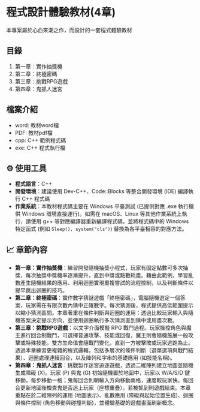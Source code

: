 # 程式設計體驗教材(4章)
本專案屬於心血來潮之作，而設計的一套程式體驗教材

## 目錄
1. 第一章：實作抽獎機  
2. 第二章：終極密碼  
3. 第三章：挑戰RPG遊戲  
4. 第四章：鬼抓人迷宮  

## 檔案介紹
- word: 教材word檔  
- PDF: 教材pdf檔  
- cpp: C++ 範例程式碼  
- exe: C++ 程式執行檔  

## ⚙️ 使用工具
- **程式語言**：C++  
- **開發環境**：建議使用 Dev-C++、Code::Blocks 等整合開發環境 (IDE) 編譯執行 C++ 程式碼  
- **作業系統**：本教材程式碼主要在 Windows 平臺測試 (已提供對應 .exe 執行檔供 Windows 環境直接運行)。如需在 macOS、Linux 等其他作業系統上執行，請使用 g++ 等對應編譯器重新編譯程式碼，並將程式碼中的 Windows 特定函式 (例如 `Sleep()`、`system("cls")`) 替換為各平臺相容的對應方法。

## 📈 章節內容
- **第一章：實作抽獎機**：練習開發隨機抽獎小程式，玩家有固定點數可多次抽獎，每次抽獎中獎機率逐漸提升，直到中獎或點數耗盡。藉由此範例，學習亂數產生隨機結果的應用、利用迴圈實現重複嘗試的流程控制，以及判斷條件以提早跳出迴圈的技巧。  
- **第二章：終極密碼**：實作數字猜謎遊戲「終極密碼」，電腦隨機選定一個答案，玩家需在有限次數內猜中正確數字。每次猜測後，程式提供高低範圍提示以縮小猜測區間。本章著重在條件判斷與迴圈的運用：透過比較玩家輸入與隨機答案決定提示方向，並使用迴圈執行多次猜測直到猜中或用盡次數。  
- **第三章：挑戰RPG遊戲**：以文字介面模擬 RPG 戰鬥過程。玩家操控角色與魔王進行回合制戰鬥，可選擇普通攻擊、技能或回復，魔王則會隨機施展一般攻擊或特殊技能。雙方生命值會隨戰鬥變化，直到一方被擊敗或玩家逃跑為止。透過本章練習更複雜的程式邏輯，包括多層次的條件判斷（選單選項與戰鬥結果）、迴圈處理連續回合，以及陣列和字串的基礎應用 (如技能名稱)。  
- **第四章：鬼抓人迷宮**：挑戰製作迷宮追逐遊戲，透過二維陣列建立地圖並隨機生成障礙 (X)。玩家 (P) 與鬼 (G) 初始隨機置於地圖中，玩家以 W/A/S/D 鍵移動，每步移動一格；鬼每回合則朝輸入方向移動兩格，速度較玩家快。每回合更新地圖後檢查鬼是否追上玩家（座標重疊），若被抓到則遊戲結束。本章重點在於二維陣列的運用 (地圖表示)、亂數應用 (障礙與起始位置生成)、迴圈與條件控制 (角色移動與碰撞判斷)，並體驗基礎的遊戲畫面刷新概念。

